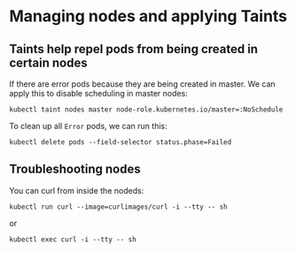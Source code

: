 # Managing nodes and applying Taints

## Taints help repel pods from being created in certain nodes

If there are error pods because they are being created in master. We can apply this to disable scheduling in master nodes:

`kubectl taint nodes master node-role.kubernetes.io/master=:NoSchedule`

To clean up all `Error` pods, we can run this:

`kubectl delete pods --field-selector status.phase=Failed`

## Troubleshooting nodes

You can curl from inside the nodeds:

`kubectl run curl --image=curlimages/curl -i --tty -- sh`

or

`kubectl exec curl -i --tty -- sh`
